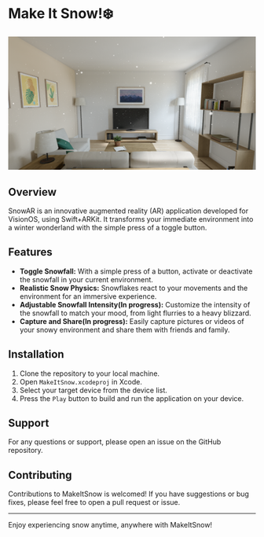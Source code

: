 #  Make It Snow!❄️

![screenshot](Images/Screenshot.png)

## Overview

SnowAR is an innovative augmented reality (AR) application developed for VisionOS, using Swift+ARKit. It transforms your immediate environment into a winter wonderland with the simple press of a toggle button. 

## Features

- **Toggle Snowfall:** With a simple press of a button, activate or deactivate the snowfall in your current environment.
- **Realistic Snow Physics:** Snowflakes react to your movements and the environment for an immersive experience.
- **Adjustable Snowfall Intensity(In progress):** Customize the intensity of the snowfall to match your mood, from light flurries to a heavy blizzard.
- **Capture and Share(In progress):** Easily capture pictures or videos of your snowy environment and share them with friends and family.

## Installation

1. Clone the repository to your local machine.
2. Open `MakeItSnow.xcodeproj` in Xcode.
3. Select your target device from the device list.
4. Press the `Play` button to build and run the application on your device.

## Support

For any questions or support, please open an issue on the GitHub repository.

## Contributing

Contributions to MakeItSnow is welcomed! If you have suggestions or bug fixes, please feel free to open a pull request or issue.

---

Enjoy experiencing snow anytime, anywhere with MakeItSnow!


